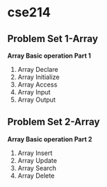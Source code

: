 # cse214
## Problem Set 1-Array


**Array Basic operation Part 1**
 1. Array Declare 
 1. Array Initialize
 1. Array Access
 1. Array Input
 1. Array Output
  
## Problem Set 2-Array



**Array Basic operation Part 2**
 
 1. Array Insert
 1. Array Update 
 1. Array Search
 1. Array Delete
